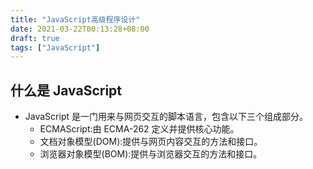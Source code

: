 ```yaml
---
title: "JavaScript高级程序设计"
date: 2021-03-22T00:13:28+08:00
draft: true
tags: ["JavaScript"]
---
```


## 什么是 JavaScript

- JavaScript 是一门用来与网页交互的脚本语言，包含以下三个组成部分。
  - ECMAScript:由 ECMA-262 定义并提供核心功能。
  - 文档对象模型(DOM):提供与网页内容交互的方法和接口。
  - 浏览器对象模型(BOM):提供与浏览器交互的方法和接口。
